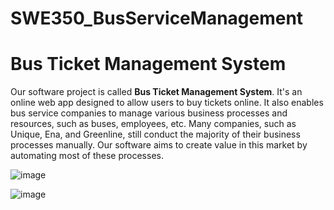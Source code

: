# SWE350_BusServiceManagement
<h1>Bus Ticket Management System</h1>

<p>Our software project is called <strong>Bus Ticket Management System</strong>. It's an online web app designed to allow users to buy tickets online. It also enables bus service companies to manage various business processes and resources, such as buses, employees, etc. Many companies, such as Unique, Ena, and Greenline, still conduct the majority of their business processes manually. Our software aims to create value in this market by automating most of these processes.</p>


![image](https://github.com/zkarnob/SWE350_ProJect_BusServiceManagement/assets/100875589/4dcc0373-7c8a-4ccd-9626-42eb513a5575)

![image](https://github.com/zkarnob/SWE350_ProJect_BusServiceManagement/assets/100875589/14e5418e-fabf-4d0d-b172-9052199ce37b)
